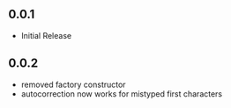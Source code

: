 ## 0.0.1

- Initial Release

## 0.0.2

- removed factory constructor
- autocorrection now works for mistyped first characters
